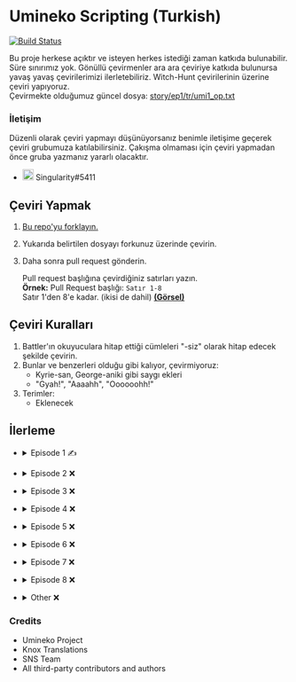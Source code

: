 # Umineko Scripting (Turkish)

[![Build Status](../../workflows/CI/badge.svg)](../../actions)

Bu proje herkese açıktır ve isteyen herkes istediği zaman katkıda bulunabilir. Süre sınırımız yok. Gönüllü çevirmenler ara ara çeviriye katkıda bulunursa yavaş yavaş çevirilerimizi ilerletebiliriz. Witch-Hunt çevirilerinin üzerine çeviri yapıyoruz.  
Çevirmekte olduğumuz güncel dosya: [story/ep1/tr/umi1_op.txt](../../tree/master/story/ep1/tr/umi1_op.txt)

### İletişim
Düzenli olarak çeviri yapmayı düşünüyorsanız benimle iletişime geçerek çeviri grubumuza katılabilirsiniz. Çakışma olmaması için çeviri yapmadan önce gruba yazmanız yararlı olacaktır.
- <img src="https://i.imgur.com/62IuQAp.png" width=20 title="Discord" />  Singularity#5411

## Çeviri Yapmak
1. [Bu repo'yu forklayın.](../../fork)
2. Yukarıda belirtilen dosyayı forkunuz üzerinde çevirin.
3. Daha sonra pull request gönderin.

   Pull request başlığına çevirdiğiniz satırları yazın.  
   **Örnek:** Pull Request başlığı: `Satır 1-8`  
   Satır 1'den 8'e kadar. (ikisi de dahil) [**(Görsel)**](https://i.imgur.com/au1UqRk.png)

## Çeviri Kuralları

1. Battler'ın okuyuculara hitap ettiği cümleleri "-siz" olarak hitap edecek şekilde çevirin.
2. Bunlar ve benzerleri olduğu gibi kalıyor, çevirmiyoruz:
   * Kyrie-san, George-aniki gibi saygı ekleri
   * "Gyah!", "Aaaahh", "Oooooohh!"
3. Terimler:
   * Eklenecek

## İlerleme
* <details>
  <summary>Episode 1 ✍️</summary>

   * [Chapter 0](../../tree/master/story/ep1/tr/umi1_op.txt) ✍️
   * Chapter 1 ❌
   * Chapter 2 ❌
   * Chapter 3 ❌
   * Chapter 4 ❌
   * Chapter 5 ❌
   * Chapter 6 ❌
   * Chapter 7 ❌
   * Chapter 8 ❌
   * Chapter 9 ❌
   * Chapter 10 ❌
   * Chapter 11 ❌
   * Chapter 12 ❌
   * Chapter 13 ❌
   * Chapter 14 ❌
   * Chapter 15 ❌
   * Chapter 16 ❌
   * Chapter 17 ❌
   * Chapter 18 ❌
   * Chapter 19 ❌
</details>

* <details>
  <summary>Episode 2 ❌</summary>

   * Chapter 0 ❌
   * Chapter 1 ❌
   * Chapter 2 ❌
   * Chapter 3 ❌
   * Chapter 4 ❌
   * Chapter 5 ❌
   * Chapter 6 ❌
   * Chapter 7 ❌
   * Chapter 8 ❌
   * Chapter 9 ❌
   * Chapter 10 ❌
   * Chapter 11 ❌
   * Chapter 12 ❌
   * Chapter 13 ❌
   * Chapter 14 ❌
   * Chapter 15 ❌
   * Chapter 16 ❌
   * Chapter 17 ❌
   * Chapter 18 ❌
   * Chapter 19 ❌
   * Chapter 20 ❌
</details>

* <details>
  <summary>Episode 3 ❌</summary>

   * Chapter 0 ❌
   * Chapter 1 ❌
   * Chapter 2 ❌
   * Chapter 3 ❌
   * Chapter 4 ❌
   * Chapter 5 ❌
   * Chapter 6 ❌
   * Chapter 7 ❌
   * Chapter 8 ❌
   * Chapter 9 ❌
   * Chapter 10 ❌
   * Chapter 11 ❌
   * Chapter 12 ❌
   * Chapter 13 ❌
   * Chapter 14 ❌
   * Chapter 15 ❌
   * Chapter 16 ❌
   * Chapter 17 ❌
   * Chapter 18 ❌
   * Chapter 19 ❌
   * Chapter 20 ❌
</details>

* <details>
  <summary>Episode 4 ❌</summary>

   * Chapter 0 ❌
   * Chapter 1 ❌
   * Chapter 2 ❌
   * Chapter 3 ❌
   * Chapter 4 ❌
   * Chapter 5 ❌
   * Chapter 6 ❌
   * Chapter 7 ❌
   * Chapter 8 ❌
   * Chapter 9 ❌
   * Chapter 10 ❌
   * Chapter 11 ❌
   * Chapter 12 ❌
   * Chapter 13 ❌
   * Chapter 14 ❌
   * Chapter 15 ❌
   * Chapter 16 ❌
   * Chapter 17 ❌
   * Chapter 18 ❌
   * Chapter 19 ❌
   * Chapter 20 ❌
   * Chapter 21 ❌
</details>

* <details>
  <summary>Episode 5 ❌</summary>

   * Chapter 0 ❌
   * Chapter 1 ❌
   * Chapter 2 ❌
   * Chapter 3 ❌
   * Chapter 4 ❌
   * Chapter 5 ❌
   * Chapter 6 ❌
   * Chapter 7 ❌
   * Chapter 8 ❌
   * Chapter 9 ❌
   * Chapter 10 ❌
   * Chapter 11 ❌
   * Chapter 12 ❌
   * Chapter 13 ❌
   * Chapter 14 ❌
   * Chapter 15 ❌
   * Chapter 16 ❌
   * Chapter 17 ❌
</details>

* <details>
  <summary>Episode 6 ❌</summary>

   * Chapter 0 ❌
   * Chapter 1 ❌
   * Chapter 2 ❌
   * Chapter 3 ❌
   * Chapter 4 ❌
   * Chapter 5 ❌
   * Chapter 6 ❌
   * Chapter 7 ❌
   * Chapter 8 ❌
   * Chapter 9 ❌
   * Chapter 10 ❌
   * Chapter 11 ❌
   * Chapter 12 ❌
   * Chapter 13 ❌
   * Chapter 14 ❌
   * Chapter 15 ❌
   * Chapter 16 ❌
   * Chapter 17 ❌
   * Chapter 18 ❌
   * Chapter 19 ❌
   * Chapter 20 ❌
</details>

* <details>
  <summary>Episode 7 ❌</summary>

   * Chapter 0 ❌
   * Chapter 1 ❌
   * Chapter 2 ❌
   * Chapter 3 ❌
   * Chapter 4 ❌
   * Chapter 5 ❌
   * Chapter 6 ❌
   * Chapter 7 ❌
   * Chapter 8 ❌
   * Chapter 9 ❌
   * Chapter 10 ❌
   * Chapter 11 ❌
   * Chapter 12 ❌
   * Chapter 13 ❌
   * Chapter 14 ❌
   * Chapter 15 ❌
   * Chapter 16 ❌
   * Chapter 17 ❌
   * Chapter 18 ❌
   * Chapter 19 ❌
   * Chapter 20 ❌
</details>

* <details>
  <summary>Episode 8 ❌</summary>

   * Chapter 0 ❌
   * Chapter 1 ❌
   * Chapter 2 ❌
   * Chapter 3 ❌
   * Chapter 4 ❌
   * Chapter 5 ❌
   * Chapter 6 ❌
   * Chapter 7 ❌
   * Chapter 8 ❌
   * Chapter 9 ❌
   * Chapter 10 ❌
   * Chapter 11 ❌
   * Chapter 12 ❌
   * Chapter 13 ❌
   * Chapter 14 ❌
   * Chapter 15 ❌
   * Chapter 16 ❌
   * Chapter 17 ❌
   * Chapter 18 ❌
</details>

* <details>
  <summary>Other ❌</summary>

   * [credits.txt](../../tree/master/script/tr/credits.txt) ❌
   * [header.txt](../../tree/master/script/tr/header.txt) ❌
   * [menu.txt](../../tree/master/script/tr/menu.txt) ❌
   * Omake ❌
     * Omake 1 ❌
     * Omake 2 ❌
     * Omake 3 ❌
     * Omake 4 ❌
     * Omake 5 ❌
     * Omake 6 ❌
     * Omake 7 ❌
     * Omake 8 ❌
     * Omake 9 ❌
</details>

### Credits
- Umineko Project
- Knox Translations
- SNS Team
- All third-party contributors and authors
